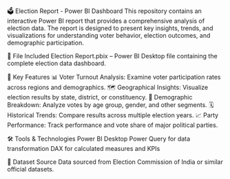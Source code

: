 🗳️ Election Report - Power BI Dashboard
This repository contains an interactive Power BI report that provides a comprehensive analysis of election data. The report is designed to present key insights, trends, and visualizations for understanding voter behavior, election outcomes, and demographic participation.

📁 File Included
Election Report.pbix – Power BI Desktop file containing the complete election data dashboard.

📌 Key Features
📊 Voter Turnout Analysis: Examine voter participation rates across regions and demographics.
🗺️ Geographical Insights: Visualize election results by state, district, or constituency.
🧓 Demographic Breakdown: Analyze votes by age group, gender, and other segments.
🗓️ Historical Trends: Compare results across multiple election years.
📈 Party Performance: Track performance and vote share of major political parties.

🛠 Tools & Technologies
Power BI Desktop
Power Query for data transformation
DAX for calculated measures and KPIs

🧾 Dataset Source
Data sourced from Election Commission of India or similar official datasets.
